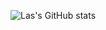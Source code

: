 ![Las's GitHub stats](https://github-readme-stats.vercel.app/api?username=lasrim&theme=catppuccin_latte&show_icons=true)
